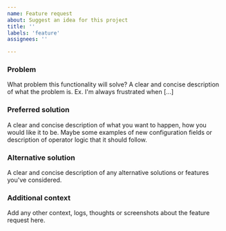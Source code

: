 ```yaml
---
name: Feature request
about: Suggest an idea for this project
title: ''
labels: 'feature'
assignees: ''

---
```


### Problem

What problem this functionality will solve?
A clear and concise description of what the problem is.
Ex. I'm always frustrated when [...]

### Preferred solution

A clear and concise description of what you want to happen, how you would like it to be. Maybe some examples of new configuration fields or description of operator logic that it should follow.

### Alternative solution

A clear and concise description of any alternative solutions or features you've considered.

### Additional context

Add any other context, logs, thoughts or screenshots about the feature request here.
